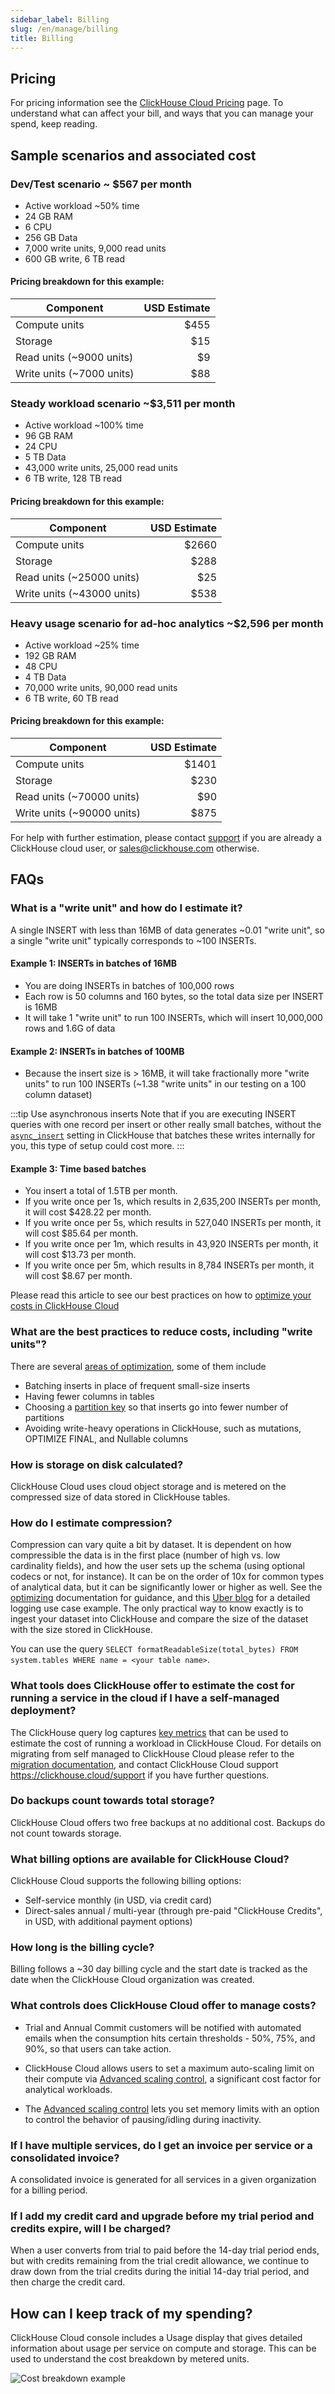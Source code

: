 ```yaml
---
sidebar_label: Billing
slug: /en/manage/billing
title: Billing
---
```


## Pricing

For pricing information see the [ClickHouse Cloud Pricing](https://clickhouse.com/pricing) page.  To understand what can affect your bill, and ways that you
can manage your spend, keep reading.


## Sample scenarios and associated cost

### Dev/Test scenario ~ $567 per month
- Active workload ~50% time
- 24 GB RAM
- 6 CPU
- 256 GB Data
- 7,000 write units, 9,000 read units
- 600 GB write, 6 TB read 

#### Pricing breakdown for this example:

  | Component |USD Estimate|
  |-----------|------------:|
  | Compute units | $455|
  | Storage        | $15|
  | Read units (~9000 units) | $9|
  | Write units (~7000 units) | $88|

### Steady workload scenario ~$3,511 per month
- Active workload ~100% time
- 96 GB RAM
- 24 CPU
- 5 TB Data
- 43,000 write units, 25,000 read units
- 6 TB write, 128 TB read

#### Pricing breakdown for this example:

  | Component |USD Estimate|
  |-----------|------------:|
  | Compute units | $2660|
  | Storage        | $288|
  | Read units (~25000 units) | $25|
  | Write units (~43000 units) | $538|

### Heavy usage scenario for ad-hoc analytics ~$2,596 per month
- Active workload ~25% time
- 192 GB RAM
- 48 CPU
- 4 TB Data
- 70,000 write units, 90,000 read units
- 6 TB write, 60 TB read 

#### Pricing breakdown for this example:

  | Component |USD Estimate|
  |-----------|------------:|
  | Compute units | $1401|
  | Storage        | $230|
  | Read units (~70000 units) | $90|
  | Write units (~90000 units) | $875|

For help with further estimation, please contact [support](https://clickhouse.cloud/support) if you are already a ClickHouse cloud user, or [sales@clickhouse.com](mailto:sales@clickhouse.com) otherwise.

## FAQs

### What is a "write unit" and how do I estimate it?
 
A single INSERT with less than 16MB of data generates ~0.01 "write unit", so a single "write unit" typically corresponds to ~100 INSERTs.
 
#### Example 1: INSERTs in batches of 16MB
- You are doing INSERTs in batches of 100,000 rows
- Each row is 50 columns and 160 bytes, so the total data size per INSERT is 16MB
- It will take 1 "write unit" to run 100 INSERTs, which will insert 10,000,000 rows and 1.6G of data

#### Example 2: INSERTs in batches of 100MB
* Because the insert size is > 16MB, it will take fractionally more "write units" to run 100 INSERTs (~1.38 "write units" in our testing on a 100 column dataset)

:::tip Use asynchronous inserts
Note that if you are executing INSERT queries with one record per insert or other really small batches, without the [`async_insert`](/docs/en/operations/settings/settings.md/#async-insert) setting in ClickHouse that batches these writes internally for you, this type of setup could cost more. 
:::

#### Example 3: Time based batches
- You insert a total of 1.5TB per month. 
- If you write once per 1s, which results in 2,635,200 INSERTs per month, it will cost $428.22 per month.
- If you write once per 5s, which results in 527,040 INSERTs per month, it will cost $85.64 per month.
- If you write once per 1m, which results in 43,920 INSERTs per month, it will cost $13.73 per month.  
- If you write once per 5m, which results in 8,784 INSERTs per month, it will cost $8.67 per month.

Please read this article to see our best practices on how to [optimize your costs in ClickHouse Cloud](/docs/en/manage/tuning-for-cloud-cost-efficiency.md)

### What are the best practices to reduce costs, including "write units"?​
There are several [areas of optimization](/docs/en/manage/tuning-for-cloud-cost-efficiency.md), some of them include
- Batching inserts  in place of frequent small-size inserts
- Having fewer columns in tables 
- Choosing a [partition key](/docs/en/engines/table-engines/mergetree-family/custom-partitioning-key.md) so that inserts go into fewer number of partitions
- Avoiding write-heavy operations in ClickHouse, such as mutations, OPTIMIZE FINAL, and Nullable columns
### How is storage on disk calculated?
ClickHouse Cloud uses cloud object storage and is metered on the compressed size of data stored in ClickHouse tables.

### How do I estimate compression?

Compression can vary quite a bit by dataset. It is dependent on how compressible the data is in the first place (number of high vs. low cardinality fields), and how the user sets up the schema (using optional codecs or not, for instance). It can be on the order of 10x for common types of analytical data, but it can be significantly lower or higher as well. See the [optimizing](/docs/en/optimize/) documentation for guidance, and this [Uber blog](https://www.uber.com/blog/logging/) for a detailed logging use case example. 
The only practical way to know exactly is to ingest your dataset into ClickHouse and compare the size of the dataset with the size stored in ClickHouse.

You can use the query `SELECT formatReadableSize(total_bytes) FROM system.tables WHERE name = <your table name>`. 

### What tools does ClickHouse offer to estimate the cost for running a service in the cloud if I have a self-managed deployment?
The ClickHouse query log captures [key metrics](/docs/en/operations/system-tables/query_log.md) that can be used to estimate the cost of running a workload in ClickHouse Cloud.  For details on migrating from self managed to ClickHouse Cloud please refer to the [migration documentation](/docs/en/integrations/migration/clickhouse-to-cloud.md), and contact ClickHouse Cloud support https://clickhouse.cloud/support if you have further questions.

### Do backups count towards total storage?
ClickHouse Cloud offers two free backups at no additional cost. Backups do not count towards storage. 

### What billing options are available for ClickHouse Cloud?
ClickHouse Cloud supports the following billing options:
- Self-service monthly (in USD, via credit card)
- Direct-sales annual / multi-year (through pre-paid "ClickHouse Credits", in USD, with additional payment options)

### How long is the billing cycle?
Billing follows a ~30 day billing cycle and the start date is tracked as the date when the ClickHouse Cloud organization was created.

### What controls does ClickHouse Cloud offer to manage costs?

- Trial and Annual Commit customers will be notified with automated emails when the consumption hits certain thresholds - 50%, 75%, and 90%, so that users can take action.
- ClickHouse Cloud allows users to set a maximum auto-scaling limit on their compute via [Advanced scaling control](/docs/en/manage/scaling.mdx), a significant cost factor for analytical workloads.

- The [Advanced scaling control](/docs/en/manage/scaling.mdx) lets you set memory limits with an option to control the behavior of pausing/idling during inactivity. 

### If I have multiple services, do I get an invoice per service or a consolidated invoice?
A consolidated invoice is generated for all services in a given organization for a billing period.


### If I add my credit card and upgrade before my trial period and credits expire, will I be charged?
When a user converts from trial to paid before the 14-day trial period ends, but with credits remaining from the trial credit allowance, we continue to draw down from the trial credits during the initial 14-day trial period, and then charge the credit card.

## How can I keep track of my spending?
ClickHouse Cloud console includes a Usage display that gives detailed information about usage per service on compute and storage. This can be used to understand the cost breakdown by metered units.

![Cost breakdown example](@site/docs/en/manage/images/billing-cost-breakdown.png)



